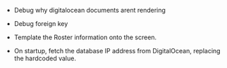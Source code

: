 - Debug why digitalocean documents arent rendering

- Debug foreign key

- Template the Roster information onto the screen.

- On startup, fetch the database IP address from DigitalOcean, replacing the hardcoded value.
